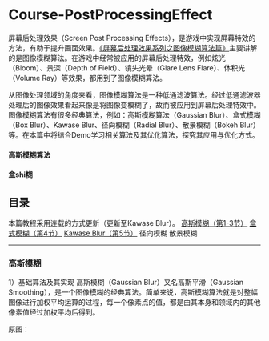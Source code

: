 # Course-PostProcessingEffect

屏幕后处理效果（Screen Post Processing Effects），是游戏中实现屏幕特效的方法，有助于提升画面效果。[《屏幕后处理效果系列之图像模糊算法篇》](https://edu.uwa4d.com/course-intro/1/280)主要讲解的是图像模糊算法。在游戏中经常被应用的屏幕后处理特效，例如炫光（Bloom）、景深（Depth of Field）、镜头光晕（Glare Lens Flare）、体积光（Volume Ray）等效果，都用到了图像模糊算法。

从图像处理领域的角度来看，图像模糊算法是一种低通滤波算法。经过低通滤波器处理后的图像效果看起来像是将图像变模糊了，故而被应用到屏幕后处理特效中。图像模糊算法有很多经典算法，例如：高斯模糊算法（Gaussian Blur）、盒式模糊（Box Blur）、Kawase Blur、径向模糊（Radial Blur）、散景模糊（Bokeh Blur）等。在本篇中将结合Demo学习相关算法及其优化算法，探究其应用与优化方式。

#### 高斯模糊算法
#### 盒shi糊

## 目录

本篇教程采用连载的方式更新（更新至Kawase Blur）。
[高斯模糊（第1-3节）](https://edu.uwa4d.com/lesson-detail/280/1297/0?isPreview=false)
[盒式模糊（第4节）](https://edu.uwa4d.com/lesson-detail/280/1306/0?isPreview=0)
[Kawase Blur（第5节）](https://edu.uwa4d.com/lesson-detail/280/1307/0?isPreview=0)
径向模糊
散景模糊

***

### 高斯模糊

1）基础算法及其实现
高斯模糊（Gaussian Blur）又名高斯平滑（Gaussian Smoothing），是一个图像模糊的经典算法。简单来说，高斯模糊算法就是对整幅图像进行加权平均运算的过程，每一个像素点的值，都是由其本身和领域内的其他像素值经过加权平均后得到。

原图：
